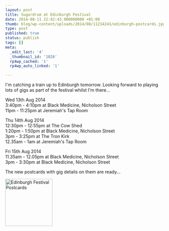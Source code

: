 ```yaml
---
layout: post
title: Sugardrum at Edinburgh Festival
date: 2014-08-11 22:42:43.000000000 +01:00
thumb: blog/wp-content/uploads/2014/08/11214243/edinburgh-postcards.jpg
type: post
published: true
status: publish
tags: []
meta:
  _edit_last: '4'
  _thumbnail_id: '1026'
  rp4wp_cached: '1'
  rp4wp_auto_linked: '1'

---
```

<p>I'm catching a train up to Edinburgh tomorrow. Looking forward to playing lots of gigs as part of the festival whilst I'm there...</p>

<p>Wed 13th Aug 2014<br />
3:40pm - 4:10pm at Black Medicine, Nicholson Street<br />
11pm - 11:25pm at Jeremiah's Tap Room</p>
<p>Thu 14th Aug 2014<br />
12:30pm - 12:55pm at The Cow Shed<br />
1:20pm - 1:50pm at Black Medicine, Nicholson Street<br />
3pm - 3:25pm at The Tron Kirk<br />
12.35am - 1am at Jeremiah's Tap Room</p>
<p>Fri 15th Aug 2014<br />
11.35am - 12.05pm at Black Medicine, Nicholson Street<br />
3pm - 3:30pm at Black Medicine, Nicholson Street</p>
<p>The new postcards with gig details on them are ready...</p>
<p><a href="//files.sugardrum.com/blog/wp-content/uploads/2014/08/11214243/edinburgh-fest-postcards.jpg" class="fresco"><img class="alignleft size-thumbnail wp-image-1024" src="//files.sugardrum.com/blog/wp-content/uploads/2014/08/11214243/edinburgh-fest-postcards-150x150.jpg" alt="Edinburgh Festival Postcards" width="150" height="150" /></a></p>
